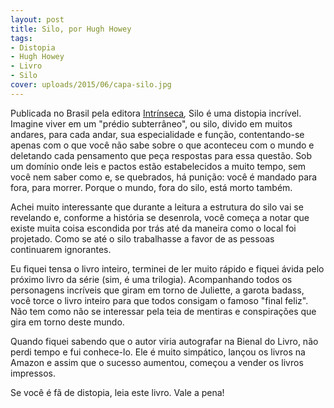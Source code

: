 ```yaml
---
layout: post
title: Silo, por Hugh Howey
tags:
- Distopia
- Hugh Howey
- Livro
- Silo
cover: uploads/2015/06/capa-silo.jpg
---
```


Publicada no Brasil pela editora <a href="http://www.intrinseca.com.br/ordem/">Intr&iacute;nseca</a><em>, </em>Silo &eacute; uma distopia incr&iacute;vel. Imagine viver em um "pr&eacute;dio subterr&acirc;neo", ou silo, divido em muitos andares, para cada andar, sua especialidade e fun&ccedil;&atilde;o, contentando-se apenas com o que voc&ecirc; n&atilde;o sabe sobre o que aconteceu com o mundo e deletando cada pensamento que pe&ccedil;a respostas para essa quest&atilde;o. Sob um dom&iacute;nio onde leis e pactos est&atilde;o estabelecidos a muito tempo, sem voc&ecirc; nem saber como e, se quebrados, h&aacute; puni&ccedil;&atilde;o: voc&ecirc; &eacute; mandado para fora, para morrer. Porque o mundo, fora do silo, est&aacute; morto tamb&eacute;m.

Achei muito interessante que durante a leitura a estrutura do silo vai se revelando e, conforme a hist&oacute;ria se desenrola, voc&ecirc; come&ccedil;a a notar que existe muita coisa escondida por tr&aacute;s at&eacute; da maneira como o local foi projetado. Como se at&eacute; o silo trabalhasse a favor de as pessoas continuarem ignorantes.

Eu fiquei tensa o livro inteiro, terminei de ler muito r&aacute;pido e fiquei &aacute;vida pelo pr&oacute;ximo livro da s&eacute;rie (sim, &eacute; uma trilogia). Acompanhando todos os personagens incr&iacute;veis que giram em torno de Juliette, a garota badass, voc&ecirc; torce o livro inteiro para que todos consigam o famoso "final feliz". N&atilde;o tem como n&atilde;o se interessar pela teia de mentiras e conspira&ccedil;&otilde;es que gira em torno deste mundo.

Quando fiquei sabendo que o autor viria autografar na Bienal do Livro, n&atilde;o perdi tempo e fui conhece-lo. Ele &eacute; muito simp&aacute;tico, lan&ccedil;ou os livros na Amazon e assim que o sucesso aumentou, come&ccedil;ou a vender os livros impressos.

Se voc&ecirc; &eacute; f&atilde; de distopia, leia este livro. Vale a pena!
